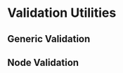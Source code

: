 # Validation Utilities

## Generic Validation

<!-- ::: IsomorphismChecker_python_serial.validation
    options:
      show_source: true

--- -->

## Node Validation

<!-- ::: IsomorphismChecker_python_serial.node_validation
    options:
      show_source: true -->
